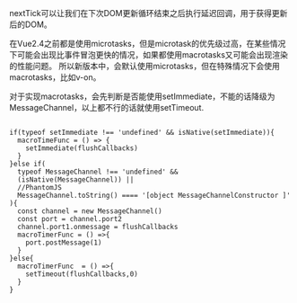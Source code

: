 nextTick可以让我们在下次DOM更新循环结束之后执行延迟回调，用于获得更新后的DOM。

在Vue2.4之前都是使用microtasks，但是microtask的优先级过高，在某些情况下可能会出现比事件冒泡更快的情况，如果都使用macrotasks又可能会出现渲染的性能问题。
所以新版本中，会默认使用microtasks，但在特殊情况下会使用macrotasks，比如v-on。

对于实现macrotasks，会先判断是否能使用setImmediate，不能的话降级为MessageChannel，以上都不行的话就使用setTimeout.

```

if(typeof setImmediate !== 'undefined' && isNative(setImmediate)){
  macroTimeFunc = () => {
    setImmediate(flushCallbacks)
  }
}else if(
  typeof MessageChannel !== 'undefined' && 
  (isNative(MessageChannel)) || 
  //PhantomJS
  MessageChannel.toString() ==== '[object MessageChannelConstructor ]'
){
  const channel = new MessageChannel()
  const port = channel.port2
  channel.port1.onmessage = flushCallbacks
  macroTimerFunc = () =>{
    port.postMessage(1)
  }
}else{
  macroTimerFunc  = () =>{
    setTimeout(flushCallbacks,0)
  }
}

```

